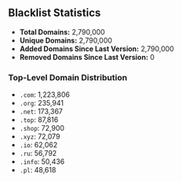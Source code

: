 ## Blacklist Statistics

- **Total Domains:** 2,790,000
- **Unique Domains:** 2,790,000
- **Added Domains Since Last Version:** 2,790,000
- **Removed Domains Since Last Version:** 0

### Top-Level Domain Distribution

-  `.com`: 1,223,806
-  `.org`: 235,941
-  `.net`: 173,367
-  `.top`: 87,816
-  `.shop`: 72,900
-  `.xyz`: 72,079
-  `.io`: 62,062
-  `.ru`: 56,792
-  `.info`: 50,436
-  `.pl`: 48,618
